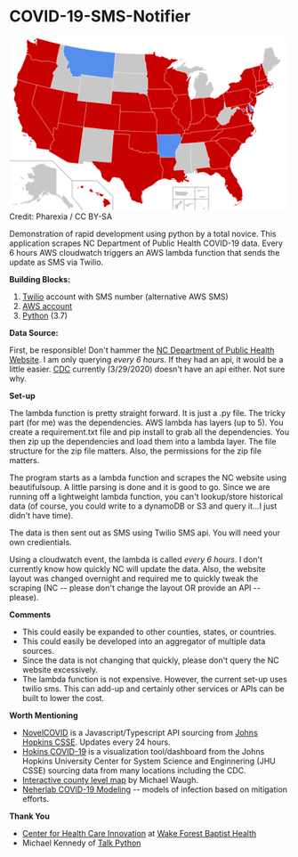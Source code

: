 # COVID-19-SMS-Notifier

![US COVID-19 Map](images/512px-COVID-19_Outbreak_Cases_in_the_United_States.svg.png)
Credit: Pharexia / CC BY-SA

Demonstration of rapid development using python by a total novice.  This application scrapes NC Department of Public Health COVID-19 data.  Every 6 hours AWS cloudwatch triggers an AWS lambda function that sends the update as SMS via Twilio.

**Building Blocks:**

1. [Twilio](https://www.twilio.com) account with SMS number (alternative AWS SMS)
1. [AWS account](https://aws.amazon.com)
1. [Python](https://www.python.org) (3.7)

**Data Source:**

First, be responsible!  Don't hammer the [NC Department of Public Health Website](https://www.ncdhhs.gov/covid-19-case-count-nc).  I am only querying *every 6 hours*.  If they had an api, it would be a little easier.  [CDC](https://www.cdc.gov/coronavirus/2019-ncov/cases-in-us.html) currently (3/29/2020) doesn't have an api either.  Not sure why.

**Set-up**

The lambda function is pretty straight forward.  It is just a .py file.  The tricky part (for me) was the dependencies.  AWS lambda has layers (up to 5).  You create a requirement.txt file and pip install to grab all the dependencies. You then zip up the dependencies and load them into a lambda layer.  The file structure for the zip file matters.  Also, the permissions for the zip file matters.  

The program starts as a lambda function and scrapes the NC website using beautifulsoup.  A little parsing is done and it is good to go.  Since we are running off a lightweight lambda function, you can't lookup/store historical data (of course, you could write to a dynamoDB or S3 and query it...I just didn't have time).

The data is then sent out as SMS using Twilio SMS api.  You will need your own credientials.

Using a cloudwatch event, the lambda is called *every 6 hours*.  I don't currently know how quickly NC will update the data.  Also, the website layout was changed overnight and required me to quickly tweak the scraping (NC -- please don't change the layout OR provide an API -- please).

**Comments**

* This could easily be expanded to other counties, states, or countries.  
* This could easily be developed into an aggregator of multiple data sources.  
* Since the data is not changing that quickly, please don't query the NC website excessively.
* The lambda function is not expensive.  However, the current set-up uses twilio sms.  This can add-up and certainly other services or APIs can be built to lower the cost.

**Worth Mentioning**

* [NovelCOVID](https://github.com/NovelCOVID/API) is a Javascript/Typescript API sourcing from [Johns Hopkins CSSE](https://systems.jhu.edu/). Updates every 24 hours.
* [Hokins COVID-19](https://github.com/CSSEGISandData/COVID-19) is a visualization tool/dashboard from the Johns Hopkins University Center for System Science and Enginnering (JHU CSSE) sourcing data from many locations including the CDC.
* [Interactive county level map](https://mwaugh0328.github.io/covid-19-map/us_covid_map.html) by Michael Waugh.
* [Neherlab COVID-19 Modeling](https://neherlab.org/covid19/) -- models of infection based on mitigation efforts.  

**Thank You**

* [Center for Health Care Innovation](https://school.wakehealth.edu/Research/Institutes-and-Centers/Center-for-Healthcare-Innovation) at [Wake Forest Baptist Health](https://www.wakehealth.edu)
* Michael Kennedy of [Talk Python](https://training.talkpython.fm/)
